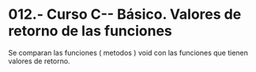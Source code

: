 012.- Curso C-- Básico. Valores de retorno de las funciones
===

Se comparan las funciones ( metodos ) void con las funciones que tienen valores de retorno.
